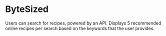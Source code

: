 # ByteSized
Users can search for recipes, powered by an API. Displays 5 recommended online recipes per search based on the keywords that the user provides.
